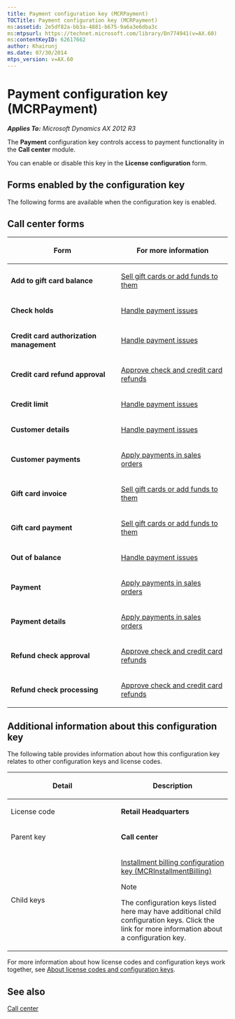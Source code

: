 ```yaml
---
title: Payment configuration key (MCRPayment)
TOCTitle: Payment configuration key (MCRPayment)
ms:assetid: 2e5df82a-bb3a-4881-b675-9a6a3e6dba3c
ms:mtpsurl: https://technet.microsoft.com/library/Dn774941(v=AX.60)
ms:contentKeyID: 62617662
author: Khairunj
ms.date: 07/30/2014
mtps_version: v=AX.60
---
```


# Payment configuration key (MCRPayment) 


_**Applies To:** Microsoft Dynamics AX 2012 R3_

The **Payment** configuration key controls access to payment functionality in the **Call center** module.

You can enable or disable this key in the **License configuration** form.

## Forms enabled by the configuration key

The following forms are available when the configuration key is enabled.

## Call center forms

<table>
<colgroup>
<col style="width: 50%" />
<col style="width: 50%" />
</colgroup>
<thead>
<tr class="header">
<th><p>Form</p></th>
<th><p>For more information</p></th>
</tr>
</thead>
<tbody>
<tr class="odd">
<td><p><strong>Add to gift card balance</strong></p></td>
<td><p><a href="sell-gift-cards-or-add-funds-to-them.md">Sell gift cards or add funds to them</a></p></td>
</tr>
<tr class="even">
<td><p><strong>Check holds</strong></p></td>
<td><p><a href="handle-payment-issues.md">Handle payment issues</a></p></td>
</tr>
<tr class="odd">
<td><p><strong>Credit card authorization management</strong></p></td>
<td><p><a href="handle-payment-issues.md">Handle payment issues</a></p></td>
</tr>
<tr class="even">
<td><p><strong>Credit card refund approval</strong></p></td>
<td><p><a href="approve-check-and-credit-card-refunds.md">Approve check and credit card refunds</a></p></td>
</tr>
<tr class="odd">
<td><p><strong>Credit limit</strong></p></td>
<td><p><a href="handle-payment-issues.md">Handle payment issues</a></p></td>
</tr>
<tr class="even">
<td><p><strong>Customer details</strong></p></td>
<td><p><a href="handle-payment-issues.md">Handle payment issues</a></p></td>
</tr>
<tr class="odd">
<td><p><strong>Customer payments</strong></p></td>
<td><p><a href="apply-payments-in-sales-orders.md">Apply payments in sales orders</a></p></td>
</tr>
<tr class="even">
<td><p><strong>Gift card invoice</strong></p></td>
<td><p><a href="sell-gift-cards-or-add-funds-to-them.md">Sell gift cards or add funds to them</a></p></td>
</tr>
<tr class="odd">
<td><p><strong>Gift card payment</strong></p></td>
<td><p><a href="sell-gift-cards-or-add-funds-to-them.md">Sell gift cards or add funds to them</a></p></td>
</tr>
<tr class="even">
<td><p><strong>Out of balance</strong></p></td>
<td><p><a href="handle-payment-issues.md">Handle payment issues</a></p></td>
</tr>
<tr class="odd">
<td><p><strong>Payment</strong></p></td>
<td><p><a href="apply-payments-in-sales-orders.md">Apply payments in sales orders</a></p></td>
</tr>
<tr class="even">
<td><p><strong>Payment details</strong></p></td>
<td><p><a href="apply-payments-in-sales-orders.md">Apply payments in sales orders</a></p></td>
</tr>
<tr class="odd">
<td><p><strong>Refund check approval</strong></p></td>
<td><p><a href="approve-check-and-credit-card-refunds.md">Approve check and credit card refunds</a></p></td>
</tr>
<tr class="even">
<td><p><strong>Refund check processing</strong></p></td>
<td><p><a href="approve-check-and-credit-card-refunds.md">Approve check and credit card refunds</a></p></td>
</tr>
</tbody>
</table>


## Additional information about this configuration key

The following table provides information about how this configuration key relates to other configuration keys and license codes.

<table>
<colgroup>
<col style="width: 50%" />
<col style="width: 50%" />
</colgroup>
<thead>
<tr class="header">
<th><p>Detail</p></th>
<th><p>Description</p></th>
</tr>
</thead>
<tbody>
<tr class="odd">
<td><p>License code</p></td>
<td><p><strong>Retail Headquarters</strong></p></td>
</tr>
<tr class="even">
<td><p>Parent key</p></td>
<td><p><strong>Call center</strong></p></td>
</tr>
<tr class="odd">
<td><p>Child keys</p></td>
<td><p><a href="installment-billing-configuration-key-mcrinstallmentbilling.md">Installment billing configuration key (MCRInstallmentBilling)</a></p>
<div class="alert">

> [!NOTE]
> <P>The configuration keys listed here may have additional child configuration keys. Click the link for more information about a configuration key.</P>


</div></td>
</tr>
</tbody>
</table>


For more information about how license codes and configuration keys work together, see [About license codes and configuration keys](https://technet.microsoft.com/library/aa548653\(v=ax.60\)).

## See also

[Call center](call-center.md)

  



